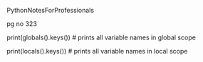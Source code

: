 PythonNotesForProfessionals

pg no 323



print\(globals\(\).keys\(\)\) \# prints all variable names in global scope

print\(locals\(\).keys\(\)\) \# prints all variable names in local scope

